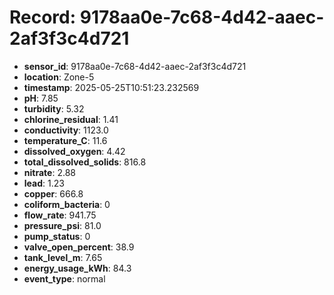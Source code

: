 # Record: 9178aa0e-7c68-4d42-aaec-2af3f3c4d721

- **sensor_id**: 9178aa0e-7c68-4d42-aaec-2af3f3c4d721
- **location**: Zone-5
- **timestamp**: 2025-05-25T10:51:23.232569
- **pH**: 7.85
- **turbidity**: 5.32
- **chlorine_residual**: 1.41
- **conductivity**: 1123.0
- **temperature_C**: 11.6
- **dissolved_oxygen**: 4.42
- **total_dissolved_solids**: 816.8
- **nitrate**: 2.88
- **lead**: 1.23
- **copper**: 666.8
- **coliform_bacteria**: 0
- **flow_rate**: 941.75
- **pressure_psi**: 81.0
- **pump_status**: 0
- **valve_open_percent**: 38.9
- **tank_level_m**: 7.65
- **energy_usage_kWh**: 84.3
- **event_type**: normal